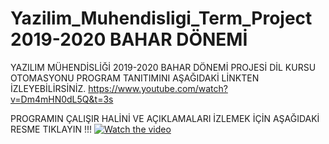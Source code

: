 # Yazilim_Muhendisligi_Term_Project 2019-2020 BAHAR DÖNEMİ

YAZILIM MÜHENDİSLİĞİ 2019-2020 BAHAR DÖNEMİ PROJESİ DİL KURSU OTOMASYONU PROGRAM TANITIMINI AŞAĞIDAKİ LİNKTEN İZLEYEBİLİRSİNİZ. 
https://www.youtube.com/watch?v=Dm4mHN0dL5Q&t=3s

PROGRAMIN ÇALIŞIR HALİNİ VE AÇIKLAMALARI İZLEMEK İÇİN AŞAĞIDAKİ RESME TIKLAYIN !!!
[![Watch the video](https://img.youtube.com/vi/Dm4mHN0dL5Q/maxresdefault.jpg)](https://youtu.be/Dm4mHN0dL5Q)
